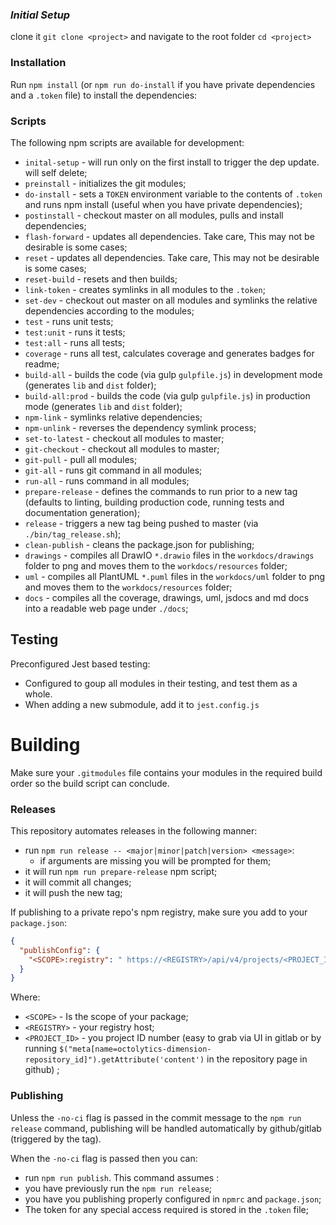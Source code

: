 ### ***Initial Setup***

clone it `git clone <project>` and navigate to the root folder `cd <project>`

### Installation

Run `npm install` (or `npm run do-install` if you have private dependencies and a `.token` file) to install the dependencies:

### Scripts

The following npm scripts are available for development:

- `inital-setup` - will run only on the first install to trigger the dep update. will self delete;
- `preinstall` - initializes the git modules;
- `do-install` - sets a `TOKEN` environment variable to the contents of `.token` and runs npm install (useful when you
  have private dependencies);
- `postinstall` - checkout master on all modules, pulls and install dependencies;
- `flash-forward` - updates all dependencies. Take care, This may not be desirable is some cases;
- `reset` - updates all dependencies. Take care, This may not be desirable is some cases;
- `reset-build` - resets and then builds;
- `link-token` - creates symlinks in all modules to the `.token`;
- `set-dev` - checkout out master on all modules and symlinks the relative dependencies according to the modules;
- `test` - runs unit tests;
- `test:unit` - runs it tests;
- `test:all` - runs all tests;
- `coverage` - runs all test, calculates coverage and generates badges for readme;
- `build-all` - builds the code (via gulp `gulpfile.js`) in development mode (generates `lib` and `dist` folder);
- `build-all:prod` - builds the code (via gulp `gulpfile.js`) in production mode (generates `lib` and `dist` folder);
- `npm-link` - symlinks relative dependencies;
- `npm-unlink` - reverses the dependency symlink process;
- `set-to-latest` - checkout all modules to master;
- `git-checkout` - checkout all modules to master;
- `git-pull` - pull all modules;
- `git-all` - runs git command in all modules;
- `run-all` - runs command in all modules;
- `prepare-release` - defines the commands to run prior to a new tag (defaults to linting, building production code,
  running tests and documentation generation);
- `release` - triggers a new tag being pushed to master (via `./bin/tag_release.sh`);
- `clean-publish` - cleans the package.json for publishing;
- `drawings` - compiles all DrawIO `*.drawio` files in the `workdocs/drawings` folder to png and moves them to
  the `workdocs/resources` folder;
- `uml` - compiles all PlantUML `*.puml` files in the `workdocs/uml` folder to png and moves them to
  the `workdocs/resources` folder;
- `docs` - compiles all the coverage, drawings, uml, jsdocs and md docs into a readable web page under `./docs`;

## Testing

Preconfigured Jest based testing:

- Configured to goup all modules in their testing, and test them as a whole.
- When adding a new submodule, add it to `jest.config.js`

# Building

Make sure your `.gitmodules` file contains your modules in the required build order so the build script can conclude.


### Releases

This repository automates releases in the following manner:

- run `npm run release -- <major|minor|patch|version> <message>`:
    - if arguments are missing you will be prompted for them;
- it will run `npm run prepare-release` npm script;
- it will commit all changes;
- it will push the new tag;

If publishing to a private repo's npm registry, make sure you add to your `package.json`:

```json
{
  "publishConfig": {
    "<SCOPE>:registry": " https://<REGISTRY>/api/v4/projects/<PROJECT_ID>/packages/npm/"
  }
}
```

Where:

- `<SCOPE>` - Is the scope of your package;
- `<REGISTRY>` - your registry host;
- `<PROJECT_ID>` - you project ID number (easy to grab via UI in gitlab or by
  running `$("meta[name=octolytics-dimension-repository_id]").getAttribute('content')` in the repository page in github)
  ;

### Publishing

Unless the `-no-ci` flag is passed in the commit message to the `npm run release` command, publishing will be handled
automatically by github/gitlab (triggered by the tag).

When the `-no-ci` flag is passed then you can:

- run `npm run publish`. This command assumes :
- you have previously run the `npm run release`;
- you have you publishing properly configured in `npmrc` and `package.json`;
- The token for any special access required is stored in the `.token` file;
 